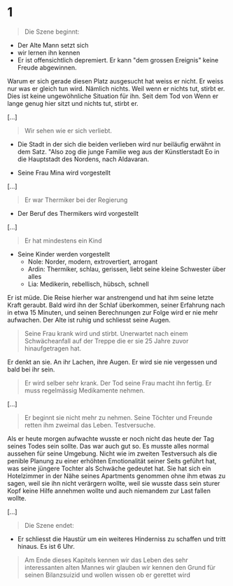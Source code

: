 # 1
> Die Szene beginnt:
* Der Alte Mann setzt sich
* wir lernen ihn kennen
* Er ist offensichtlich depremiert. Er kann "dem grossen Ereignis" keine Freude abgewinnen.

Warum er sich gerade diesen Platz ausgesucht hat weiss er nicht. Er weiss nur was er gleich tun wird. Nämlich nichts. Weil wenn er nichts tut, stirbt er. Dies ist keine ungewöhnliche Situation für ihn. Seit dem Tod von Wenn er lange genug hier sitzt und nichts tut, stirbt er. 

[...]

> Wir sehen wie er sich verliebt.
* Die Stadt in der sich die beiden verlieben wird nur beiläufig erwähnt in dem Satz. "Also zog die junge Familie weg aus der Künstlerstadt Eo in die Hauptstadt des Nordens, nach Aldavaran.

* Seine Frau Mina wird vorgestellt

[...]

> Er war Thermiker bei der Regierung
* Der Beruf des Thermikers wird vorgestellt

[...]

> Er hat mindestens ein Kind
* Seine Kinder werden vorgestellt
    * Nole: Norder, modern, extrovertiert, arrogant
    * Ardin: Thermiker, schlau, gerissen, liebt seine kleine Schwester über alles
    * Lia: Medikerin, rebellisch, hübsch, schnell

Er ist müde. Die Reise hierher war anstrengend und hat ihm seine letzte Kraft geraubt. Bald wird ihn der Schlaf überkommen, seiner Erfahrung nach in etwa 15 Minuten, und seinen Berechnungen zur Folge wird er nie mehr aufwachen. Der Alte ist ruhig und schliesst seine Augen.

> Seine Frau krank wird und stirbt. Unerwartet nach einem Schwächeanfall auf der Treppe die er sie 25 Jahre zuvor hinaufgetragen hat.

Er denkt an sie. An ihr Lachen, ihre Augen. Er wird sie nie vergessen und bald bei ihr sein.

> Er wird selber sehr krank. Der Tod seine Frau macht ihn fertig. Er muss regelmässig Medikamente nehmen.


[...]


> Er beginnt sie nicht mehr zu nehmen. Seine Töchter und Freunde retten ihm zweimal das Leben. Testversuche.

Als er heute morgen aufwachte wusste er noch nicht das heute der Tag seines Todes sein sollte. Das war auch gut so. Es musste alles normal aussehen für seine Umgebung. Nicht wie im zweiten Testversuch als die penible Planung zu einer erhöhten Emotionalität seiner Seits geführt hat, was seine jüngere Tochter als Schwäche gedeutet hat. Sie hat sich ein Hotelzimmer in der Nähe seines Apartments genommen ohne ihm etwas zu sagen, weil sie ihn nicht verärgern wollte, weil sie wusste dass sein sturer Kopf keine Hilfe annehmen wollte und auch niemandem zur Last fallen wollte.

[...]
> Die Szene endet:
* Er schliesst die Haustür um ein weiteres Hinderniss zu schaffen und tritt hinaus. Es ist 6 Uhr.
> Am Ende dieses Kapitels kennen wir das Leben des sehr interessanten alten Mannes wir glauben wir kennen den Grund für seinen Bilanzsuizid und wollen wissen ob er gerettet wird
